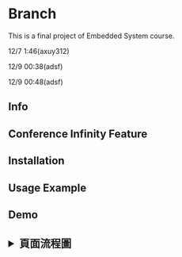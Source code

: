 # Branch
This is a final project of Embedded System course.

12/7 1:46(axuy312)

12/9 00:38(adsf)

12/9 00:48(adsf)

<h2> Info </h2>

<h2> Conference Infinity Feature </h2>

## Installation

<h2> Usage Example </h2>

<h2> Demo </h2>
  
<h2><details>
 <summary>頁面流程圖</summary>
    <img src="" />
  <summary>功能圖</summary>
    <img src="" />
 </details></h2>
 
